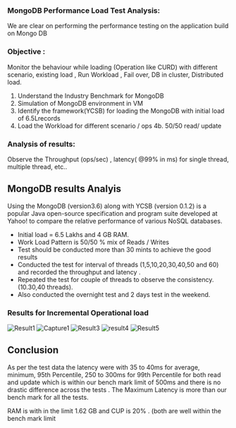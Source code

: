 ### MongoDB Performance Load Test Analysis:
We are clear on performing the performance testing on the application build on Mongo DB

### Objective : 
Monitor the behaviour while loading (Operation like CURD) with different scenario, existing load , Run Workload , Fail over, DB in cluster, Distributed load. 
1. Understand the  Industry Benchmark for MongoDB
2. Simulation of MongoDB environment in VM 
3. Identify the framework(YCSB) for loading the MongoDB with initial load of 6.5Lrecords
4. Load the Workload for different scenario / ops 
 4b. 50/50 read/ update

### Analysis of results: 
Observe the  Throughput (ops/sec) , latency( @99% in ms)  for single thread, multiple thread, etc.. 

## MongoDB results Analyis  

Using the MongoDB (version3.6) along with YCSB (version 0.1.2) is a popular Java open-source specification and program suite developed at Yahoo! to compare the relative performance of various NoSQL databases. 

*  Initial load = 6.5 Lakhs and 4 GB RAM. 
*  Work Load Pattern is 50/50 % mix of Reads / Writes
*  Test should be conducted more than 30 mints to achieve the good results 
*  Conducted the test for interval of threads (1,5,10,20,30,40,50 and 60) and recorded the throughput and latency . 
*  Repeated the test for couple of threads to observe the consistency.(10.30,40 threads).  
*  Also conducted the overnight test and 2 days test in the weekend. 
### Results for Incremental Operational load
![Result1](https://storage.googleapis.com/slt12/Result1.png)
![Capture1](https://storage.googleapis.com/slt12/Capture1.PNG)
![Result3](https://storage.googleapis.com/slt12/Result3.png)
![result4](https://storage.googleapis.com/slt12/result4.png)
![Result5](https://storage.googleapis.com/slt12/Result5.png)

## Conclusion 
   As per the test data the latency were with 35 to 40ms for average, minimum, 95th Percentile, 250 to 300ms for 99th  Percentile for both read and update which is within our bench mark limit of 500ms and there is no drastic difference across the tests . The Maximum Latency is more than our bench mark for all the tests. 

RAM is with in the limit 1.62 GB and CUP is 20% . (both are well within the bench mark limit

